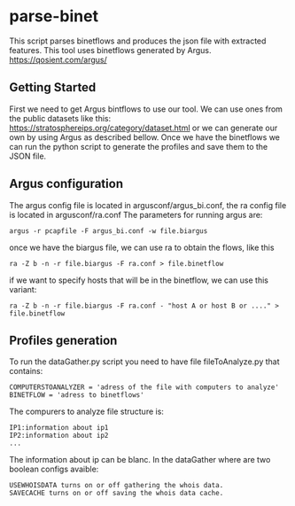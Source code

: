 # parse-binet
This script parses binetflows and produces the json file with extracted features. This tool uses binetflows generated by Argus. https://qosient.com/argus/
## Getting Started
First we need to get Argus bintflows to use our tool. We can use ones from the public datasets like this: https://stratosphereips.org/category/dataset.html or we can generate our own by using Argus as described bellow.
Once we have the binetflows we can run the python script to generate the profiles and save them to the JSON file.
## Argus configuration
The argus config file is located in argusconf/argus_bi.conf, the ra config file is located in argusconf/ra.conf
The parameters for running argus are:
```
argus -r pcapfile -F argus_bi.conf -w file.biargus
```
once we have the biargus file, we can use ra to obtain the flows, like this
```
ra -Z b -n -r file.biargus -F ra.conf > file.binetflow
```
if we want to specify hosts that will be in the binetflow, we can use this variant:
```
ra -Z b -n -r file.biargus -F ra.conf - "host A or host B or ...." > file.binetflow

```

## Profiles generation
To run the dataGather.py script you need to have file fileToAnalyze.py that contains:
```
COMPUTERSTOANALYZER = 'adress of the file with computers to analyze'
BINETFLOW = 'adress to binetflows'
```

The compurers to analyze file structure is:
```
IP1:information about ip1
IP2:information about ip2
...
```
The information about ip can be blanc.
In the dataGather where are two boolean configs avaible:
```
USEWHOISDATA turns on or off gathering the whois data.
SAVECACHE turns on or off saving the whois data cache.
```
